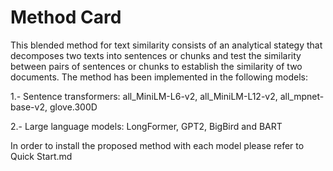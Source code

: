 # Method Card
This blended  method for text similarity consists of an analytical  stategy that decomposes two texts into  sentences or chunks  and test the similarity between pairs of sentences or chunks to establish the similarity of two documents. The method has been implemented in the following models:

1.- Sentence transformers: all_MiniLM-L6-v2, all_MiniLM-L12-v2, all_mpnet-base-v2, glove.300D

2.- Large language models: LongFormer, GPT2, BigBird and BART

In order to  install the proposed method with each model  please refer to Quick Start.md
